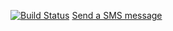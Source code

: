 [![Build Status](https://travis-ci.org/VAccelerate/bopsass.svg?branch=master)](https://travis-ci.org/VAccelerate/bopsass)
<a href="sms://+64274559131?body=I%27m%20interested%20in%20your%20product.%20Please%20contact%20me.">Send a SMS message</a>
